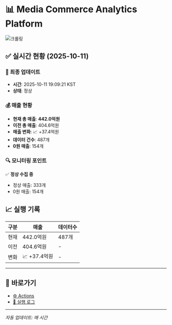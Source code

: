# 📊 Media Commerce Analytics Platform

![크롤링](https://img.shields.io/badge/크롤링-정상-green)

## ✅ 실시간 현황 (2025-10-11)

### 📍 최종 업데이트
- **시간**: 2025-10-11 19:09:21 KST
- **상태**: 정상

### 💰 매출 현황
- **현재 총 매출**: **442.0억원**
- **이전 총 매출**: 404.6억원
- **매출 변화**: 📈 +37.4억원
- **데이터 건수**: 487개
- **0원 매출**: 154개

### 🔍 모니터링 포인트

✅ **정상 수집 중**
- 정상 매출: 333개
- 0원 매출: 154개


## 📈 실행 기록

| 구분 | 매출 | 데이터수 |
|------|------|----------|
| 현재 | 442.0억원 | 487개 |
| 이전 | 404.6억원 | - |
| 변화 | 📈 +37.4억원 | - |

---

## 🔗 바로가기

- [⚙️ Actions](../../actions)
- [📝 실행 로그](../../actions/workflows/daily_scraping.yml)

---

*자동 업데이트: 매 시간*
